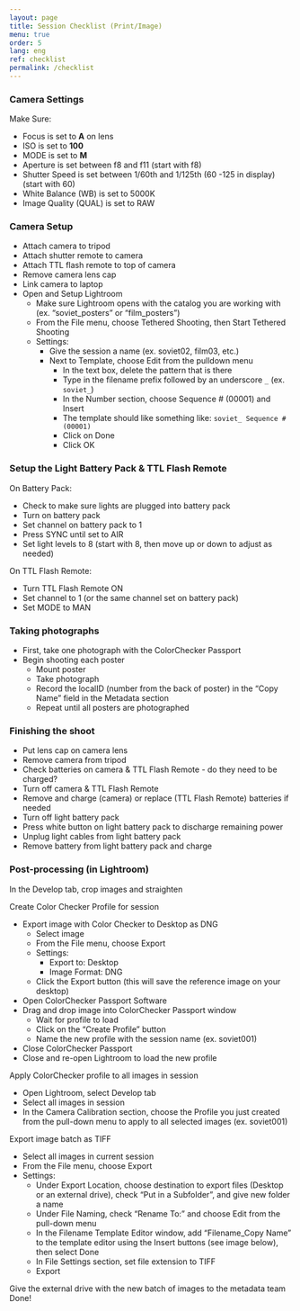 ```yaml
---
layout: page
title: Session Checklist (Print/Image)
menu: true
order: 5
lang: eng
ref: checklist
permalink: /checklist
---
```


### Camera Settings

Make Sure:
* Focus is set to **A** on lens
* ISO is set to **100**
* MODE is set to **M**
* Aperture is set between f8 and f11 (start with f8)
* Shutter Speed is set between 1/60th and 1/125th (60 -125 in display) (start with 60)
* White Balance (WB) is set to 5000K
* Image Quality (QUAL) is set to RAW

### Camera Setup

* Attach camera to tripod
* Attach shutter remote to camera
* Attach TTL flash remote to top of camera
* Remove camera lens cap
* Link camera to laptop
* Open and Setup Lightroom
  * Make sure Lightroom opens with the catalog you are working with (ex. “soviet_posters” or “film_posters”)
  * From the File menu, choose Tethered Shooting, then Start Tethered Shooting
  * Settings:
    * Give the session a name (ex. soviet02, film03, etc.)
    * Next to Template, choose Edit from the pulldown menu
      * In the text box, delete the pattern that is there
      * Type in the filename prefix followed by an underscore `_` (ex. `soviet_`)
      * In the Number section, choose Sequence # (00001) and Insert
      * The template should like something like: `soviet_ Sequence # (00001)`
      * Click on Done
      * Click OK

### Setup the Light Battery Pack & TTL Flash Remote

On Battery Pack:
* Check to make sure lights are plugged into battery pack
* Turn on battery pack
* Set channel on battery pack to 1
* Press SYNC until set to AIR
* Set light levels to 8 (start with 8, then move up or down to adjust as needed)

On TTL Flash Remote:
* Turn TTL Flash Remote ON
* Set channel to 1 (or the same channel set on battery pack)
* Set MODE to MAN

### Taking photographs

* First, take one photograph with the ColorChecker Passport
* Begin shooting each poster
  * Mount poster
  * Take photograph
  * Record the localID (number from the back of poster) in the “Copy Name” field in the Metadata section
  * Repeat until all posters are photographed

### Finishing the shoot

* Put lens cap on camera lens
* Remove camera from tripod
* Check batteries on camera & TTL Flash Remote - do they need to be charged?
* Turn off camera & TTL Flash Remote
* Remove and charge (camera) or replace (TTL Flash Remote) batteries if needed
* Turn off light battery pack
* Press white button on light battery pack to discharge remaining power
* Unplug light cables from light battery pack
* Remove battery from light battery pack and charge

### Post-processing (in Lightroom)

In the Develop tab, crop images and straighten

Create Color Checker Profile for session
* Export image with Color Checker to Desktop as DNG
  * Select image
  * From the File menu, choose Export
  * Settings:
    * Export to: Desktop
    * Image Format: DNG
  * Click the Export button (this will save the reference image on your desktop)
* Open ColorChecker Passport Software
* Drag and drop image into ColorChecker Passport window
  * Wait for profile to load
  * Click on the “Create Profile” button
  * Name the new profile with the session name (ex. soviet001)
* Close ColorChecker Passport
* Close and re-open Lightroom to load the new profile

Apply ColorChecker profile to all images in session
* Open Lightroom, select Develop tab
* Select all images in session
* In the Camera Calibration section, choose the Profile you just created from the pull-down menu to apply to all selected images (ex. soviet001)

Export image batch as TIFF
* Select all images in current session
* From the File menu, choose Export
* Settings:
  * Under Export Location, choose destination to export files (Desktop or an external drive), check “Put in a Subfolder”, and give new folder a name
  * Under File Naming, check “Rename To:” and choose Edit from the pull-down menu
  * In the Filename Template Editor window, add “Filename_Copy Name” to the template editor using the Insert buttons (see image below), then select Done
  * In File Settings section, set file extension to TIFF
  * Export

Give the external drive with the new batch of images to the metadata team
Done!
